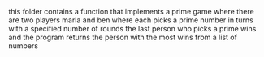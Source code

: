 this folder contains a function that implements a prime game where there are two players
maria and ben where each picks a prime number in turns with a specified number of rounds
the last person who picks a prime wins and the program returns the person with the most wins
from a list of numbers
